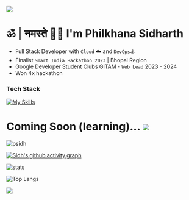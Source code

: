 ![](https://capsule-render.vercel.app/api?type=waving&color=gradient&height=100&section=header)
# ॐ | नमस्ते 🙏🏼 I'm Philkhana Sidharth

- Full Stack Developer with `Cloud` ☁️ and `DevOps`⚓️
- Finalist `Smart India Hackathon 2023` | Bhopal Region
- Google Developer Student Clubs GITAM - `Web Lead` 2023 - 2024
- Won 4x hackathon
### Tech Stack
[![My Skills](https://skillicons.dev/icons?i=nextjs,react,aws,prisma,kubernetes,docker,postgres,mongodb,vite,express,workers,terraform,nodejs,redis,grafana,prometheus,tailwind,postman,figma,firebase,supabase,sqlite,flask,java,py,ts,js,c,&perline=8)](https://skillicons.dev)  
# Coming Soon (learning)... <img src="https://skillicons.dev/icons?i=flutter,go&theme=light" />

<p align="left"> <img src="https://komarev.com/ghpvc/?username=psidh&label=Profile%20views&color=000000&style=flat" alt="psidh" /> </p>

[![Sidh's github activity graph](https://github-readme-activity-graph.vercel.app/graph?username=psidh&theme=github-compact)](https://github.com/psidh/github-readme-activity-graph)

![stats](https://github-readme-stats.vercel.app/api?username=psidh&show_icons=true&theme=dark)

![Top Langs](https://github-readme-stats.vercel.app/api/top-langs/?username=psidh&langs_count=18&theme=dark) 

![](https://capsule-render.vercel.app/api?type=waving&color=gradient&height=100&section=footer)
